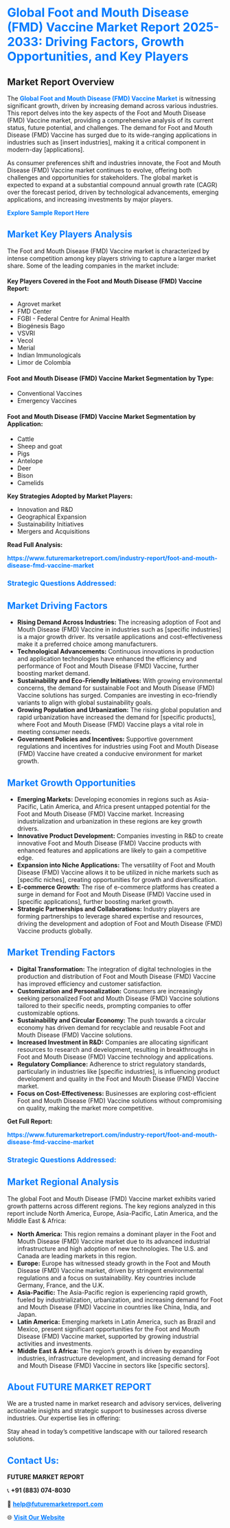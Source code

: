 <h1 style="color: #007BFF;">Global Foot and Mouth Disease (FMD) Vaccine Market Report 2025-2033: Driving Factors, Growth Opportunities, and Key Players</h1>

<section id="overview">
<h2>Market Report Overview</h2>
<p>The <a href="https://www.futuremarketreport.com/industry-report/foot-and-mouth-disease-fmd-vaccine-market" style="color: #007BFF; text-decoration: none;"><strong>Global Foot and Mouth Disease (FMD) Vaccine Market</strong></a> is witnessing significant growth, driven by increasing demand across various industries. This report delves into the key aspects of the Foot and Mouth Disease (FMD) Vaccine market, providing a comprehensive analysis of its current status, future potential, and challenges. The demand for Foot and Mouth Disease (FMD) Vaccine has surged due to its wide-ranging applications in industries such as [insert industries], making it a critical component in modern-day [applications].</p>
<p>As consumer preferences shift and industries innovate, the Foot and Mouth Disease (FMD) Vaccine market continues to evolve, offering both challenges and opportunities for stakeholders. The global market is expected to expand at a substantial compound annual growth rate (CAGR) over the forecast period, driven by technological advancements, emerging applications, and increasing investments by major players.</p>
</section>

<section id="overview">
<p><a href="https://www.futuremarketreport.com/request-sample/reportId=82663" style="color: #007BFF; text-decoration: none;"><strong>Explore Sample Report Here</strong></a></p>
</section>

<section id="key-players">
<h2 style="color: #007BFF;">Market Key Players Analysis</h2>
<p>The Foot and Mouth Disease (FMD) Vaccine market is characterized by intense competition among key players striving to capture a larger market share. Some of the leading companies in the market include:</p>
<h4>Key Players Covered in the Foot and Mouth Disease (FMD) Vaccine Report:</h4>
<ul><li>Agrovet market</li><li>FMD Center</li><li>FGBI - Federal Centre for Animal Health</li><li>Biogénesis Bago</li><li>VSVRI</li><li>Vecol</li><li>Merial</li><li>Indian Immunologicals</li><li>Limor de Colombia</li></ul>
<h4>Foot and Mouth Disease (FMD) Vaccine Market Segmentation by Type:</h4>
<ul><li>Conventional Vaccines</li><li>Emergency Vaccines</li></ul>

<h4>Foot and Mouth Disease (FMD) Vaccine Market Segmentation by Application:</h4>
<ul><li>Cattle</li><li>Sheep and goat</li><li>Pigs</li><li>Antelope</li><li>Deer</li><li>Bison</li><li>Camelids</li></ul>
<p><strong>Key Strategies Adopted by Market Players:</strong></p>
<ul>
<li>Innovation and R&D</li>
<li>Geographical Expansion</li>
<li>Sustainability Initiatives</li>
<li>Mergers and Acquisitions</li>
</ul>
</section>

<section>
<p><strong>Read Full Analysis: </strong></p><a href="https://www.futuremarketreport.com/industry-report/foot-and-mouth-disease-fmd-vaccine-market" style="color: #007BFF; text-decoration: none;"><strong>https://www.futuremarketreport.com/industry-report/foot-and-mouth-disease-fmd-vaccine-market</strong></a>
<h3 style="color: #007BFF;">Strategic Questions Addressed:</h3>
</section>

<section id="driving-factors">
<h2 style="color: #007BFF;">Market Driving Factors</h2>
<ul>
<li><strong>Rising Demand Across Industries:</strong> The increasing adoption of Foot and Mouth Disease (FMD) Vaccine in industries such as [specific industries] is a major growth driver. Its versatile applications and cost-effectiveness make it a preferred choice among manufacturers.</li>
<li><strong>Technological Advancements:</strong> Continuous innovations in production and application technologies have enhanced the efficiency and performance of Foot and Mouth Disease (FMD) Vaccine, further boosting market demand.</li>
<li><strong>Sustainability and Eco-Friendly Initiatives:</strong> With growing environmental concerns, the demand for sustainable Foot and Mouth Disease (FMD) Vaccine solutions has surged. Companies are investing in eco-friendly variants to align with global sustainability goals.</li>
<li><strong>Growing Population and Urbanization:</strong> The rising global population and rapid urbanization have increased the demand for [specific products], where Foot and Mouth Disease (FMD) Vaccine plays a vital role in meeting consumer needs.</li>
<li><strong>Government Policies and Incentives:</strong> Supportive government regulations and incentives for industries using Foot and Mouth Disease (FMD) Vaccine have created a conducive environment for market growth.</li>
</ul>
</section>

<section id="growth-opportunities">
<h2 style="color: #007BFF;">Market Growth Opportunities</h2>
<ul>
<li><strong>Emerging Markets:</strong> Developing economies in regions such as Asia-Pacific, Latin America, and Africa present untapped potential for the Foot and Mouth Disease (FMD) Vaccine market. Increasing industrialization and urbanization in these regions are key growth drivers.</li>
<li><strong>Innovative Product Development:</strong> Companies investing in R&D to create innovative Foot and Mouth Disease (FMD) Vaccine products with enhanced features and applications are likely to gain a competitive edge.</li>
<li><strong>Expansion into Niche Applications:</strong> The versatility of Foot and Mouth Disease (FMD) Vaccine allows it to be utilized in niche markets such as [specific niches], creating opportunities for growth and diversification.</li>
<li><strong>E-commerce Growth:</strong> The rise of e-commerce platforms has created a surge in demand for Foot and Mouth Disease (FMD) Vaccine used in [specific applications], further boosting market growth.</li>
<li><strong>Strategic Partnerships and Collaborations:</strong> Industry players are forming partnerships to leverage shared expertise and resources, driving the development and adoption of Foot and Mouth Disease (FMD) Vaccine products globally.</li>
</ul>
</section>

<section id="trending-factors">
<h2 style="color: #007BFF;">Market Trending Factors</h2>
<ul>
<li><strong>Digital Transformation:</strong> The integration of digital technologies in the production and distribution of Foot and Mouth Disease (FMD) Vaccine has improved efficiency and customer satisfaction.</li>
<li><strong>Customization and Personalization:</strong> Consumers are increasingly seeking personalized Foot and Mouth Disease (FMD) Vaccine solutions tailored to their specific needs, prompting companies to offer customizable options.</li>
<li><strong>Sustainability and Circular Economy:</strong> The push towards a circular economy has driven demand for recyclable and reusable Foot and Mouth Disease (FMD) Vaccine solutions.</li>
<li><strong>Increased Investment in R&D:</strong> Companies are allocating significant resources to research and development, resulting in breakthroughs in Foot and Mouth Disease (FMD) Vaccine technology and applications.</li>
<li><strong>Regulatory Compliance:</strong> Adherence to strict regulatory standards, particularly in industries like [specific industries], is influencing product development and quality in the Foot and Mouth Disease (FMD) Vaccine market.</li>
<li><strong>Focus on Cost-Effectiveness:</strong> Businesses are exploring cost-efficient Foot and Mouth Disease (FMD) Vaccine solutions without compromising on quality, making the market more competitive.</li>
</ul>
</section>

<section>
<p><strong>Get Full Report: </strong></p><a href="https://www.futuremarketreport.com/industry-report/foot-and-mouth-disease-fmd-vaccine-market" style="color: #007BFF; text-decoration: none;"><strong>https://www.futuremarketreport.com/industry-report/foot-and-mouth-disease-fmd-vaccine-market</strong></a>
<h3 style="color: #007BFF;">Strategic Questions Addressed:</h3>
</section>


<section id="regional-analysis">
<h2 style="color: #007BFF;">Market Regional Analysis</h2>
<p>The global Foot and Mouth Disease (FMD) Vaccine market exhibits varied growth patterns across different regions. The key regions analyzed in this report include North America, Europe, Asia-Pacific, Latin America, and the Middle East & Africa:</p>
<ul>
<li><strong>North America:</strong> This region remains a dominant player in the Foot and Mouth Disease (FMD) Vaccine market due to its advanced industrial infrastructure and high adoption of new technologies. The U.S. and Canada are leading markets in this region.</li>
<li><strong>Europe:</strong> Europe has witnessed steady growth in the Foot and Mouth Disease (FMD) Vaccine market, driven by stringent environmental regulations and a focus on sustainability. Key countries include Germany, France, and the U.K.</li>
<li><strong>Asia-Pacific:</strong> The Asia-Pacific region is experiencing rapid growth, fueled by industrialization, urbanization, and increasing demand for Foot and Mouth Disease (FMD) Vaccine in countries like China, India, and Japan.</li>
<li><strong>Latin America:</strong> Emerging markets in Latin America, such as Brazil and Mexico, present significant opportunities for the Foot and Mouth Disease (FMD) Vaccine market, supported by growing industrial activities and investments.</li>
<li><strong>Middle East & Africa:</strong> The region’s growth is driven by expanding industries, infrastructure development, and increasing demand for Foot and Mouth Disease (FMD) Vaccine in sectors like [specific sectors].</li>
</ul>
</section>

<footer>
<h2 style="color: #007BFF;">About FUTURE MARKET REPORT</h2>
<p>We are a trusted name in market research and advisory services, delivering actionable insights and strategic support to businesses across diverse industries. Our expertise lies in offering:</p>

<p>Stay ahead in today’s competitive landscape with our tailored research solutions.</p>

<h2 style="color: #007BFF;">Contact Us:</h2>
<p><strong>FUTURE MARKET REPORT</strong></p>
<p>📞 <strong>+91 (883) 074-8030</strong></p>
<p>📧 <strong><a href="mailto:help@futuremarketreport.com" style="color: #007BFF;">help@futuremarketreport.com</a></strong></p>
<p>🌐 <strong><a href="https://www.futuremarketreport.com/" style="color: #007BFF;">Visit Our Website</a></strong></p>
</footer>